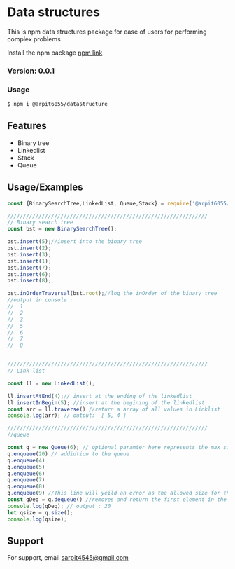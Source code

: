 # Data structures

This is npm data structures package for ease of users for performing complex
problems

Install the npm package [npm link](https://www.npmjs.com/package/@arpit6055/datastructure)

### Version: 0.0.1

### Usage

```sh
$ npm i @arpit6055/datastructure
```


## Features

- Binary tree
- Linkedlist
- Stack
- Queue

## Usage/Examples

```javascript
const {BinarySearchTree,LinkedList, Queue,Stack} = require('@arpit6055/datastructures');

////////////////////////////////////////////////////////////////
// Binary search tree
const bst = new BinarySearchTree();

bst.insert(5);//insert into the binary tree
bst.insert(2);
bst.insert(3);
bst.insert(1);
bst.insert(7);
bst.insert(6);
bst.insert(8);

bst.inOrderTraversal(bst.root);//log the inOrder of the binary tree
//output in console :
//  1
//  2
//  3
//  5
//  6
//  7
//  8


////////////////////////////////////////////////////////////////
// Link list

const ll = new LinkedList();

ll.insertAtEnd(4);// insert at the ending of the linkedlist
ll.insertInBegin(5); //insert at the begining of the linkedlist
const arr = ll.traverse() //return a array of all values in Linklist
console.log(arr); // output:  [ 5, 4 ]

////////////////////////////////////////////////////////////////
//queue

const q = new Queue(6); // optional paramter here represents the max size allowed for the queue
q.enqueue(20) // addidtion to the queue
q.enqueue(4)
q.enqueue(5)
q.enqueue(6)
q.enqueue(7)
q.enqueue(8)
q.enqueue(9) //This line will yeild an error as the allowed size for the queue is 6
const qDeq = q.dequeue() //removes and return the first element in the queue
console.log(qDeq); // output : 20
let qsize = q.size();
console.log(qsize);
```


## Support

For support, email sarpit4545@gmail.com

